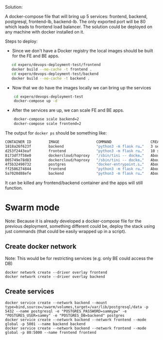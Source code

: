 Solution:

A docker-compose file that will bring up 5 services: frontend, backend, postgresql, frontend-lb, backend-lb.
The only exported port will be 80 which leads to frontend load balancer.
The solution could be deployed on any machine with docker installed on it.

Steps to deploy:

* Since we don't have a Docker registry the local images should be built for the FE and BE apps.

```bash
   cd expero/devops-deployment-test/frontend
   docker build --no-cache -t frontend .
   cd expero/devops-deployment-test/backend
   docker build --no-cache -t backend .
```

* Now that we do have the images locally we can bring up the services
```bash
    cd expero/devops-deployment-test
    docker-compose up -d
```

* After the services are up, we can scale FE and BE apps.
```bash
    docker-compose scale backend=2
    docker-compose scale frontend=2
```

The output for `docker ps` should be something like:
```bash
CONTAINER ID        IMAGE                 COMMAND                  CREATED              STATUS              PORTS                                      NAMES
1818a26f623f        backend               "python3 -m flask ru…"   3 seconds ago        Up 2 seconds        0.0.0.0:32776->5001/tcp                    devops-deployment-test_backend_2
d253f2443eaf        frontend              "python3 -m flask ru…"   10 seconds ago       Up 9 seconds        0.0.0.0:32775->5000/tcp                    devops-deployment-test_frontend_2
8173df7f58e0        dockercloud/haproxy   "/sbin/tini -- docke…"   About a minute ago   Up About a minute   443/tcp, 0.0.0.0:80->80/tcp, 1936/tcp      devops-deployment-test_frontend-lb_1
005749e78d83        dockercloud/haproxy   "/sbin/tini -- docke…"   About a minute ago   Up About a minute   443/tcp, 1936/tcp, 0.0.0.0:32774->80/tcp   devops-deployment-test_backend-lb_1
4f5b32490732        postgres              "docker-entrypoint.s…"   About a minute ago   Up About a minute   5432/tcp                                   devops-deployment-test_postgresql_1
ff2586274844        frontend              "python3 -m flask ru…"   About a minute ago   Up About a minute   0.0.0.0:32773->5000/tcp                    devops-deployment-test_frontend_1
5a7020d88efe        backend               "python3 -m flask ru…"   About a minute ago   Up About a minute   0.0.0.0:32772->5001/tcp                    devops-deployment-test_backend_1
```

It can be killed any frontend/backend container and the apps will still function.


# Swarm mode

Note: Because it is already developed a docker-compose file for the previous deployment, something different could be, deploy the stack using just commands (that could be easily wrapped up in a script).

## Create docker network

Note: This would be for restricting services (e.g. only BE could access the DB)

```
docker network create --driver overlay frontend
docker network create --driver overlay backend
```

## Create services

```
docker service create --network backend --mount type=bind,source=/swarm/volumes,target=/var/lib/postgresql/data -p 5432 --name postgresql -e "POSTGRES_PASSWORD=sammypw" -e "POSTGRES_USER=sammy" -e "POSTGRES_DB=backend" postgres
docker service create --network backend --network frontend --mode global -p 5001 --name backend backend
docker service create --network backend --network frontend --mode global -p 80:5000 --name frontend frontend
```